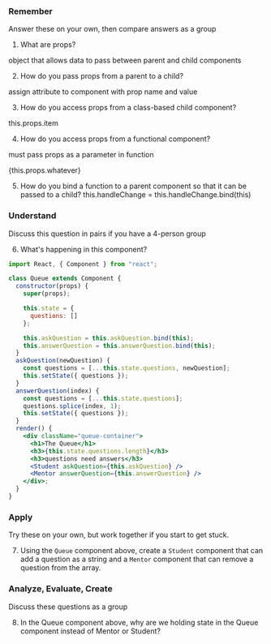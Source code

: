 ### Remember

Answer these on your own, then compare answers as a group

1.  What are props?

object that allows data to pass between parent and child components 

2.  How do you pass props from a parent to a child?

assign attribute to component with prop name and value 

<ChildComponentWithProps propname={propValue}>

3.  How do you access props from a class-based child component?

this.props.item 

4.  How do you access props from a functional component?

must pass props as a parameter in function 

{this.props.whatever}

5.  How do you bind a function to a parent component so that it can be passed to a child?
this.handleChange = this.handleChange.bind(this)
### Understand

Discuss this question in pairs if you have a 4-person group

6.  What's happening in this component?

```jsx
import React, { Component } from "react";

class Queue extends Component {
  constructor(props) {
    super(props);

    this.state = {
      questions: []
    };

    this.askQuestion = this.askQuestion.bind(this);
    this.answerQuestion = this.answerQuestion.bind(this);
  }
  askQuestion(newQuestion) {
    const questions = [...this.state.questions, newQuestion];
    this.setState({ questions });
  }
  answerQuestion(index) {
    const questions = [...this.state.questions];
    questions.splice(index, 1);
    this.setState({ questions });
  }
  render() {
    <div className="queue-container">
      <h1>The Queue</h1>
      <h3>{this.state.questions.length}</h3>
      <h3>questions need answers</h3>
      <Student askQuestion={this.askQuestion} />
      <Mentor answerQuestion={this.answerQuestion} />
    </div>;
  }
}
```

### Apply

Try these on your own, but work together if you start to get stuck.

7.  Using the `Queue` component above, create a `Student` component that can add a question as a string and a `Mentor` component that can remove a question from the array.

### Analyze, Evaluate, Create

Discuss these questions as a group

8.  In the Queue component above, why are we holding state in the Queue component instead of Mentor or Student?
